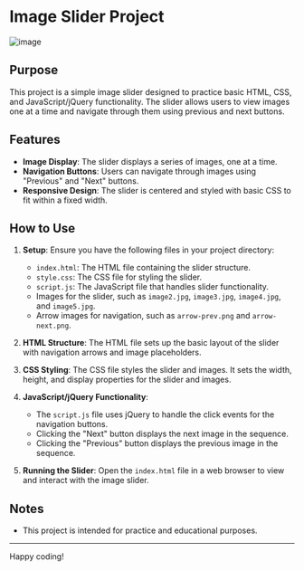 # Image Slider Project
![image](https://github.com/Mostafahassen1/images_slider/assets/134046265/284ee332-e16e-4f51-bf15-366e9445f61e)

## Purpose

This project is a simple image slider designed to practice basic HTML, CSS, and JavaScript/jQuery functionality. The slider allows users to view images one at a time and navigate through them using previous and next buttons.

## Features

- **Image Display**: The slider displays a series of images, one at a time.
- **Navigation Buttons**: Users can navigate through images using "Previous" and "Next" buttons.
- **Responsive Design**: The slider is centered and styled with basic CSS to fit within a fixed width.

## How to Use

1. **Setup**: Ensure you have the following files in your project directory:
   - `index.html`: The HTML file containing the slider structure.
   - `style.css`: The CSS file for styling the slider.
   - `script.js`: The JavaScript file that handles slider functionality.
   - Images for the slider, such as `image2.jpg`, `image3.jpg`, `image4.jpg`, and `image5.jpg`.
   - Arrow images for navigation, such as `arrow-prev.png` and `arrow-next.png`.

2. **HTML Structure**: The HTML file sets up the basic layout of the slider with navigation arrows and image placeholders.

3. **CSS Styling**: The CSS file styles the slider and images. It sets the width, height, and display properties for the slider and images.

4. **JavaScript/jQuery Functionality**:
   - The `script.js` file uses jQuery to handle the click events for the navigation buttons.
   - Clicking the "Next" button displays the next image in the sequence.
   - Clicking the "Previous" button displays the previous image in the sequence.

5. **Running the Slider**: Open the `index.html` file in a web browser to view and interact with the image slider.



## Notes

- This project is intended for practice and educational purposes.



---

Happy coding!
